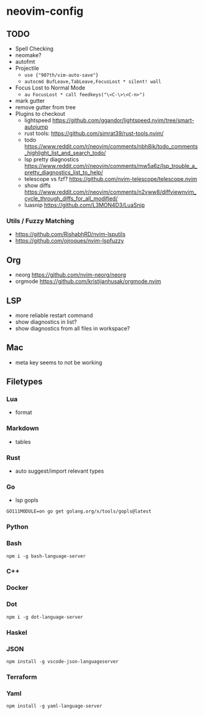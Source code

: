 # neovim-config

## TODO
- Spell Checking
- neomake?
- autofmt
- Projectile
  - `use {"907th/vim-auto-save"}`
  - `autocmd BufLeave,TabLeave,FocusLost * silent! wall`
- Focus Lost to Normal Mode
  - `au FocusLost * call feedkeys("\<C-\>\<C-n>")`
- mark gutter
- remove gutter from tree
- Plugins to checkout
  - lightspeed https://github.com/ggandor/lightspeed.nvim/tree/smart-autojump
  - rust tools: https://github.com/simrat39/rust-tools.nvim/
  - todo https://www.reddit.com/r/neovim/comments/nbh8ik/todo_comments_highlight_list_and_search_todo/
  - lsp pretty diagnostics https://www.reddit.com/r/neovim/comments/mw5a6z/lsp_trouble_a_pretty_diagnostics_list_to_help/
  - telescope vs fzf? https://github.com/nvim-telescope/telescope.nvim
  - show diffs https://www.reddit.com/r/neovim/comments/n2vww8/diffviewnvim_cycle_through_diffs_for_all_modified/
  - luasnip https://github.com/L3MON4D3/LuaSnip

### Utils / Fuzzy Matching
- https://github.com/RishabhRD/nvim-lsputils
- https://github.com/ojroques/nvim-lspfuzzy

## Org
- neorg https://github.com/nvim-neorg/neorg
- orgmode https://github.com/kristijanhusak/orgmode.nvim

## LSP
- more reliable restart command
- show diagnostics in list?
- show diagnostics from all files in workspace?

## Mac
- meta key seems to not be working

## Filetypes
### Lua
- format
### Markdown
- tables
### Rust
- auto suggest/import relevant types
### Go
- lsp gopls
```
GO111MODULE=on go get golang.org/x/tools/gopls@latest
```
### Python
### Bash
```
npm i -g bash-language-server
```
### C++
### Docker
### Dot
```
npm i -g dot-language-server
```
### Haskel
### JSON
```
npm install -g vscode-json-languageserver
```
### Terraform
### Yaml
```
npm install -g yaml-language-server
```
